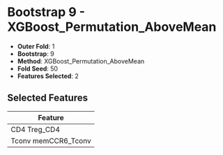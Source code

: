 # Bootstrap 9 - XGBoost_Permutation_AboveMean

- **Outer Fold**: 1
- **Bootstrap**: 9
- **Method**: XGBoost_Permutation_AboveMean
- **Fold Seed**: 50
- **Features Selected**: 2

## Selected Features

| Feature |
|---------|
| CD4 Treg_CD4 |
| Tconv memCCR6_Tconv |
